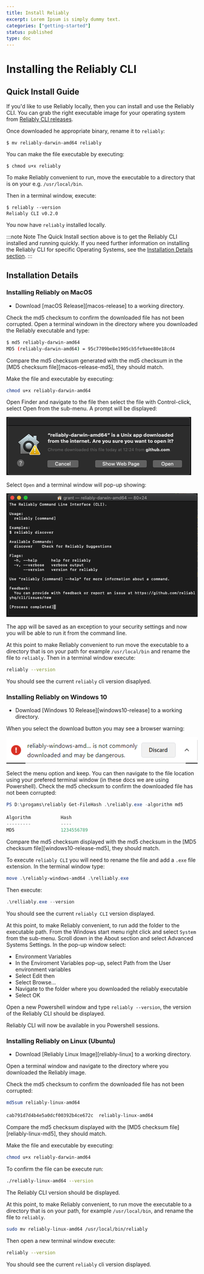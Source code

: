 ```yaml
---
title: Install Reliably
excerpt: Lorem Ipsum is simply dummy text.
categories: ["getting-started"]
status: published
type: doc
---
```

# Installing the Reliably CLI

## Quick Install Guide

If you'd like to use Reliably locally, then you can install and use the
Reliably CLI. You can grab the right executable image for your operating
system from [Reliably CLI releases][releases].

[releases]: https://github.com/reliablyhq/cli/releases

Once downloaded he appropriate binary, rename it to `reliably`:

```console
$ mv reliably-darwin-amd64 reliably
```

You can make the file executable by executing:

```console
$ chmod u+x reliably
```

To make Reliably convenient to run, move the executable to a directory that
is on your e.g. `/usr/local/bin`.

Then in a terminal window, execute:

```console
$ reliably --version
Reliably CLI v0.2.0
```

You now have `reliably` installed locally.

:::note Note
  The Quick Install section above is to get the Reliably CLI installed and
  running quickly. If you need further information on installing the Reliably
  CLI for specific Operating Systems, see the [Installation Details section](#installation-details).
:::

## Installation Details

### Installing Reliably on MacOS

* Download  [macOS Release][macos-release] to a working directory.

Check the md5 checksum to confirm the downloaded file has not been corrupted.
Open a terminal windown in the directory where you downloaded the Reliably
executable and type:

```bash
$ md5 reliably-darwin-amd64
MD5 (reliably-darwin-amd64) = 95c7709be8e1905cb5fe9aee80e18cd4
```

Compare the md5 checksum generated with the md5 checksum in the
[MD5 checksum file][macos-release-md5], they should match.

Make the file and executable by executing:

```bash
chmod u+x reliably-darwin-amd64
```

Open Finder and  navigate to the file then select the file with Control-click,
select Open from the sub-menu. A prompt will be displayed:

![Open Unix app](./images/open-app-screenshot.png)

Select ```Open``` and a terminal window will pop-up showing:

![Terminal popup](./images/terminal-popup.png)

The app will be saved as an exception to your security settings and now you
will be able to run it from the command line.

At this point to make Reliably convenient to run move the executable to a
directory that is on your path for example ```/usr/local/bin``` and rename the
file to ```reliably```. Then in a terminal window execute:

```bash
reliably --version
```

You should see the current ```reliably``` cli version disaplyed.

### Installing Reliably on Windows 10

* Download  [Windows 10 Release][windows10-release] to a working directory.

When you select the download button you may see a browser warning:

![Browser Warning](./images/browser-warning.png)

Select the menu option and keep. You can then navigate to the file location
using your prefered terminal window (in these docs we are using Powershell).
Check the md5 checksum to confirm the downloaded file has not been corrupted:

```powershell
PS D:\progams\reliably Get-FileHash .\reliably.exe -algorithm md5

Algorithm           Hash
---------           ----
MD5                 1234556789
```


Compare the md5 checksum displayed with the md5 checksum in the
[MD5 checksum file][windows10-release-md5], they should match.

To execute ```reliably CLI``` you will need to rename the file and add a ```.exe```
file extension. In the terminal window type:

```powershell
move .\reliably-windows-amd64 .\relliably.exe
```

Then execute:

```powershell
.\relliably.exe --version
```

You should see the current ```reliably CLI``` version displayed.

At this point, to make Reliably convenient, to run add the folder to the
executable path. From the Windows start menu right click and select ```System``` from
the sub-menu. Scroll down in the About section and select Advanced Systems
Settings. In the pop-up window select:

* Environment Variables
* In the Enviroment Variables pop-up, select Path from the User environment variables
* Select Edit then
* Select Browse...
* Navigate to the folder where you downloaded the reliably executable
* Select OK

Open a new Powershell window and type ```reliably --version```, the version of
the Reliably CLI should be displayed.

Reliably CLI will now be available in you Powershell sessions.


### Installing Reliably on Linux (Ubuntu)


* Download  [Reliably Linux Image][reliably-linux] to a working directory.

Open a terminal window and navigate to the directory where you downloaded the Reliably image.

Check the md5 checksum to confirm the downloaded file has not been corrupted:

```bash
md5sum reliably-linux-amd64

cab791d7d4b4e5a0dcf00392b4ce672c  reliably-linux-amd64
```

Compare the md5 checksum displayed with the [MD5 checksum file][reliably-linux-md5], they should match.

Make the file and executable by executing:

```bash
chmod u+x reliably-darwin-amd64
```

To confirm the file can be execute run:

```bash
./reliably-linux-amd64 --version

```

The Reliably CLI version should be displayed.

At this point, to make Reliably convenient, to run move the executable to a
directory that is on your path, for example ```/usr/local/bin```, and rename the
file to ```reliably```.

```bash
sudo mv reliably-linux-amd64 /usr/local/bin/reliably
```

Then open a new terminal window execute:

```bash
reliably --version
```

You should see the current ```reliably``` cli version displayed.